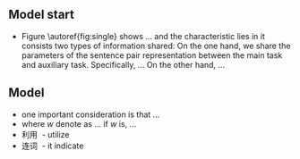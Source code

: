 
## Model start

- Figure \autoref{fig:single} shows ... and the characteristic lies in it consists two types of information shared:
On the one hand, we share the parameters of the sentence pair representation between the main task and auxiliary task. Specifically, ...
On the other hand, ...


## Model

- one important consideration is that ...
- where $w$ denote as ... if $w$ is, ...
- 利用
  - utilize 
- 连词
  - it indicate
